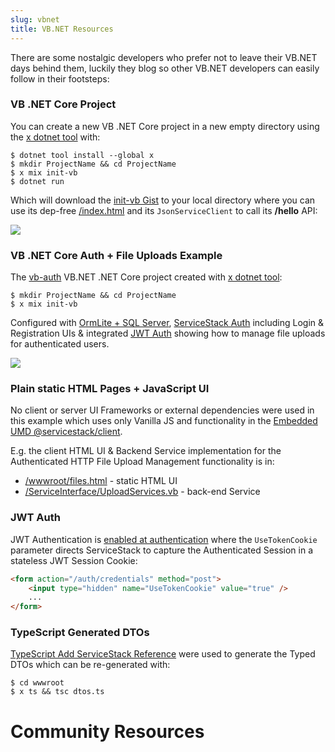 ```yaml
---
slug: vbnet
title: VB.NET Resources
---
```


There are some nostalgic developers who prefer not to leave their VB.NET days behind them, luckily they blog so other VB.NET developers can easily follow in their footsteps:

### VB .NET Core Project

You can create a new VB .NET Core project in a new empty directory using the [x dotnet tool](https://docs.servicestack.net/dotnet-tool) with:

    $ dotnet tool install --global x 
    $ mkdir ProjectName && cd ProjectName
    $ x mix init-vb
    $ dotnet run

Which will download the [init-vb Gist](https://gist.github.com/gistlyn/88f2792fc4820de7dc4e68c0c5d76126) to your local directory 
where you can use its dep-free [/index.html](https://gist.github.com/gistlyn/88f2792fc4820de7dc4e68c0c5d76126#file-wwwroot-index-html) and its
`JsonServiceClient` to call its **/hello** API:

![](https://raw.githubusercontent.com/ServiceStack/docs/master/docs/images/release-notes/v5.9/init.png)

### VB .NET Core Auth + File Uploads Example

The [vb-auth](https://github.com/NetCoreApps/vb-auth) VB.NET .NET Core project created with [x dotnet tool](https://docs.servicestack.net/dotnet-tool):

    $ mkdir ProjectName && cd ProjectName
    $ x mix init-vb

Configured with [OrmLite + SQL Server](https://github.com/ServiceStack/ServiceStack.OrmLite), 
[ServiceStack Auth](https://docs.servicestack.net/authentication-and-authorization) including Login & Registration UIs
& integrated [JWT Auth](https://docs.servicestack.net/jwt-authprovider) showing how to manage file uploads for authenticated users.

![](https://raw.githubusercontent.com/NetCoreApps/vb-auth/master/screenshot.png)

### Plain static HTML Pages + JavaScript UI

No client or server UI Frameworks or external dependencies were used in this example which uses only Vanilla JS and functionality in the 
[Embedded UMD @servicestack/client](https://docs.servicestack.net/servicestack-client-umd).

E.g. the client HTML UI & Backend Service implementation for the Authenticated HTTP File Upload Management functionality is in:

 - [/wwwroot/files.html](https://github.com/NetCoreApps/vb-auth/blob/master/wwwroot/files.html) - static HTML UI
 - [/ServiceInterface/UploadServices.vb](https://github.com/NetCoreApps/vb-auth/blob/master/ServiceInterface/UploadServices.vb) - back-end Service

### JWT Auth

JWT Authentication is [enabled at authentication](https://docs.servicestack.net/jwt-authprovider#switching-existing-sites-to-jwt) where
the `UseTokenCookie` parameter directs ServiceStack to capture the Authenticated Session in a stateless JWT Session Cookie:

```html
<form action="/auth/credentials" method="post">
    <input type="hidden" name="UseTokenCookie" value="true" />
    ...
</form>
```

### TypeScript Generated DTOs

[TypeScript Add ServiceStack Reference](https://docs.servicestack.net/typescript-add-servicestack-reference) were used to generate the 
Typed DTOs which can be re-generated with:

    $ cd wwwroot
    $ x ts && tsc dtos.ts


# Community Resources

<!-- Commenting out as all links are crusty and no longer working.
  - [How to set up a VB.Net REST service on ServiceStack](http://fafx.wordpress.com/2013/02/09/how-to-set-up-a-vb-net-rest-service-on-servicestack/) by [The FAfx Project](http://fafx.wordpress.com/)
  - [Servicestack, VB.Net and some easyhttp](http://blogs.lessthandot.com/index.php/DesktopDev/MSTech/VBNET/servicestack-vb-net-and-some) by [@chrissie1](https://twitter.com/chrissie1)
  - [Redis and VB.Net](http://blogs.lessthandot.com/index.php/DataMgmt/DBProgramming/redis-and-vb-net) by [@chrissie1](https://twitter.com/chrissie1)

-->
